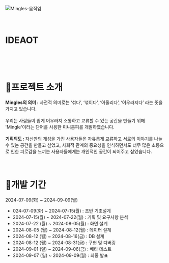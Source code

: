 ![Mingles-움직임](https://github.com/user-attachments/assets/0e279822-84a8-4ab4-9289-e780234439b1)
<br>
<br>
<br>

<h1>IDEAOT</h1>
<br>
<br>
<br>

<h1>🐢프로젝트 소개</h1>
<strong>Mingles의 의미 : </strong>사전적 의미로는 ‘섞다’, ‘섞이다’, ‘어울리다’, ‘어우러지다’ 라는 뜻을 가지고 있습니다. <br><br> 우리는 사람들이 쉽게 어우러져 소통하고 교류할 수 있는 공간을 만들기 위해 'Mingle'이라는 단어를 사용한 미니홈피를 개발하였습니다.
<br><br>
<strong>기획의도 : </strong>자신만의 개성을 가진 사용자들은 자유롭게 교류하고 서로의 이야기를 나눌 수 있는 공간을 만들고 싶었고,
사회적 관계의 중요성을 인식하면서도 너무 많은 소통으로 인한 피로감을 느끼는 사용자들에게는 개인적인 공간이 되어주고 싶었습니다.
<br><br><br>

<h1>📅개발 기간</h1>
2024-07-09(화) ~ 2024-09-09(월)
<ul>
    <li>024-07-09(화) ~ 2024-07-15(월) : 초반 기초설계 </li>
    <li>2024-07-15(월) ~ 2024-07-22(월) : 기획 및 요구사항 분석</li>
    <li>2024-07-22 (월) ~ 2024-08-05(월) : 화면 설계</li>
    <li>2024-08-05 (월) ~ 2024-08-12(월) : 데이터 설계</li>
    <li>2024-08-12 (월) ~ 2024-08-16(금)  : DB 설계</li>
    <li>2024-08-12 (월) ~ 2024-08-31(금) : 구현 및 디버깅</li>
    <li>2024-09-01 (일) ~ 2024-09-06(금) : 베타 테스트</li>
    <li>2024-09-07 (일) ~ 2024-09-09(월) : 최종 발표</li>
</ul>
<br><br><br>

<h1></h1>

